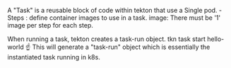 A "Task" is a reusable block of code within tekton that use a Single pod.
    - Steps : define container images to use in a task.
        image: There must be '1' image per step for each step.

When running a task, tekton creates a task-run object. 
    tkn task start hello-world 
    ☝️ This will generate a "task-run" object which is essentially the instantiated task running in k8s.

    